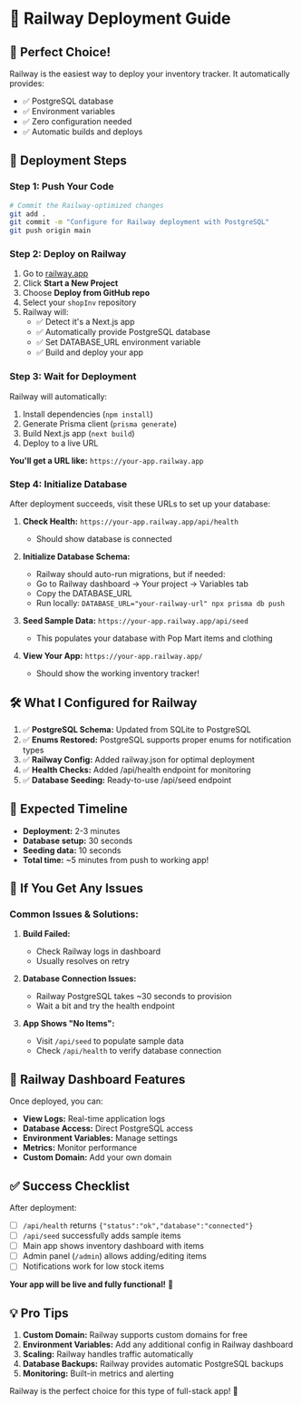 # 🚂 Railway Deployment Guide

## 🎉 **Perfect Choice!**
Railway is the easiest way to deploy your inventory tracker. It automatically provides:
- ✅ PostgreSQL database 
- ✅ Environment variables
- ✅ Zero configuration needed
- ✅ Automatic builds and deploys

## 🚀 **Deployment Steps**

### **Step 1: Push Your Code**
```bash
# Commit the Railway-optimized changes
git add .
git commit -m "Configure for Railway deployment with PostgreSQL"
git push origin main
```

### **Step 2: Deploy on Railway**
1. Go to [railway.app](https://railway.app)
2. Click **Start a New Project**
3. Choose **Deploy from GitHub repo**
4. Select your `shopInv` repository
5. Railway will:
   - ✅ Detect it's a Next.js app
   - ✅ Automatically provide PostgreSQL database
   - ✅ Set DATABASE_URL environment variable
   - ✅ Build and deploy your app

### **Step 3: Wait for Deployment**
Railway will automatically:
1. Install dependencies (`npm install`)
2. Generate Prisma client (`prisma generate`) 
3. Build Next.js app (`next build`)
4. Deploy to a live URL

**You'll get a URL like:** `https://your-app.railway.app`

### **Step 4: Initialize Database**
After deployment succeeds, visit these URLs to set up your database:

1. **Check Health:** `https://your-app.railway.app/api/health`
   - Should show database is connected

2. **Initialize Database Schema:**
   - Railway should auto-run migrations, but if needed:
   - Go to Railway dashboard → Your project → Variables tab
   - Copy the DATABASE_URL
   - Run locally: `DATABASE_URL="your-railway-url" npx prisma db push`

3. **Seed Sample Data:** `https://your-app.railway.app/api/seed`
   - This populates your database with Pop Mart items and clothing

4. **View Your App:** `https://your-app.railway.app/`
   - Should show the working inventory tracker!

## 🛠️ **What I Configured for Railway**

1. ✅ **PostgreSQL Schema:** Updated from SQLite to PostgreSQL
2. ✅ **Enums Restored:** PostgreSQL supports proper enums for notification types
3. ✅ **Railway Config:** Added railway.json for optimal deployment
4. ✅ **Health Checks:** Added /api/health endpoint for monitoring
5. ✅ **Database Seeding:** Ready-to-use /api/seed endpoint

## 🎯 **Expected Timeline**
- **Deployment:** 2-3 minutes
- **Database setup:** 30 seconds  
- **Seeding data:** 10 seconds
- **Total time:** ~5 minutes from push to working app!

## 🚨 **If You Get Any Issues**

### **Common Issues & Solutions:**

1. **Build Failed:**
   - Check Railway logs in dashboard
   - Usually resolves on retry

2. **Database Connection Issues:**
   - Railway PostgreSQL takes ~30 seconds to provision
   - Wait a bit and try the health endpoint

3. **App Shows "No Items":**
   - Visit `/api/seed` to populate sample data
   - Check `/api/health` to verify database connection

## 🔧 **Railway Dashboard Features**

Once deployed, you can:
- **View Logs:** Real-time application logs
- **Database Access:** Direct PostgreSQL access
- **Environment Variables:** Manage settings
- **Metrics:** Monitor performance
- **Custom Domain:** Add your own domain

## ✅ **Success Checklist**

After deployment:
- [ ] `/api/health` returns `{"status":"ok","database":"connected"}`
- [ ] `/api/seed` successfully adds sample items  
- [ ] Main app shows inventory dashboard with items
- [ ] Admin panel (`/admin`) allows adding/editing items
- [ ] Notifications work for low stock items

**Your app will be live and fully functional!** 🎉

## 💡 **Pro Tips**

1. **Custom Domain:** Railway supports custom domains for free
2. **Environment Variables:** Add any additional config in Railway dashboard
3. **Scaling:** Railway handles traffic automatically
4. **Database Backups:** Railway provides automatic PostgreSQL backups
5. **Monitoring:** Built-in metrics and alerting

Railway is the perfect choice for this type of full-stack app! 🚂